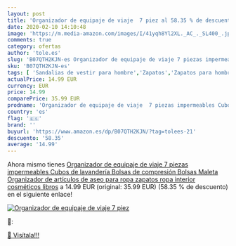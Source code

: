 ```yaml
---
layout: post
title: 'Organizador de equipaje de viaje  7 piez al 58.35 % de descuento'
date: 2020-02-10 14:10:48
image: 'https://m.media-amazon.com/images/I/41yqh8Yl2XL._AC_._SL400_.jpg'
comments: true
category: ofertas
author: 'tole.es'
slug: 'B07QTH2KJN-es Organizador de equipaje de viaje 7 piezas impermeables...'
sku: 'B07QTH2KJN-es'
tags: [ 'Sandalias de vestir para hombre','Zapatos','Zapatos para hombre','Zapatos y complementos','zapatos', ]
actualPrice: 14.99 EUR
currency: EUR
price: 14.99
comparePrice: 35.99 EUR
prodname: 'Organizador de equipaje de viaje  7 piezas impermeables Cubos de lavandería Bolsas de compresión Bolsas Maleta Organizador de artículos de aseo para ropa  zapatos  ropa interior  cosméticos  libros'
country: 'es'
flag: '🇪🇸'
brand: ''
buyurl: 'https://www.amazon.es/dp/B07QTH2KJN/?tag=tolees-21'
descuento: '58.35'
average: '14.99'
---
```


Ahora mismo tienes [Organizador de equipaje de viaje  7 piezas impermeables Cubos de lavandería Bolsas de compresión Bolsas Maleta Organizador de artículos de aseo para ropa  zapatos  ropa interior  cosméticos  libros](https://www.amazon.es/dp/B07QTH2KJN/?tag=tolees-21) a 14.99 EUR (original: 35.99 EUR) (58.35 %  de descuento) en el siguiente enlace!

[![Organizador de equipaje de viaje  7 piez](https://m.media-amazon.com/images/I/41yqh8Yl2XL._AC_._SL400_.jpg)](https://www.amazon.es/dp/B07QTH2KJN/?tag=tolees-21)

🔎:


[🛒 Visítala!!!](https://www.amazon.es/dp/B07QTH2KJN/?tag=tolees-21)
